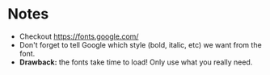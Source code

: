 # Notes

- Checkout <https://fonts.google.com/>
- Don't forget to tell Google which style (bold, italic, etc) we want from the font.
- **Drawback:** the fonts take time to load! Only use what you really need.
